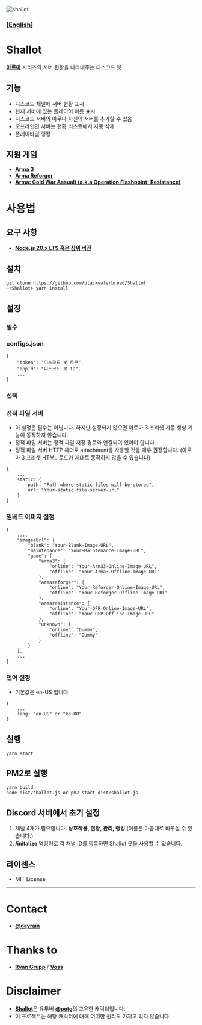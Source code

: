![shallot](https://github.com/blackwaterbread/poro/assets/40688555/7193cd47-7510-4b9f-812c-b0f98d4d66a2)

### [[**English**]](https://github.com/blackwaterbread/Shallot/blob/master/README.md)

# Shallot
[**아르마**](https://en.wikipedia.org/wiki/Arma_(series)) 시리즈의 서버 현황을 나타내주는 디스코드 봇

## 기능
* 디스코드 채널에 서버 현황 표시
* 현재 서버에 있는 플레이어 이름 표시
* 디스코드 서버의 아무나 자신의 서버를 추가할 수 있음
* 오프라인인 서버는 현황 리스트에서 자동 삭제
* 플레이타임 랭킹

## 지원 게임
* [**Arma 3**](https://store.steampowered.com/app/107410/Arma_3/)
* [**Arma Reforger**](https://store.steampowered.com/app/1874880/Arma_Reforger/)
* [**Arma: Cold War Assualt (a.k.a Operation Flashpoint: Resistance)**](https://store.steampowered.com/app/65790/ARMA_Cold_War_Assault/)

# 사용법
## 요구 사항
* [**Node.js 20.x LTS 혹은 상위 버전**](https://nodejs.org)

## 설치
```
git clone https://github.com/blackwaterbread/Shallot
~/Shallot> yarn install
```

## 설정
### 필수
### configs.json
```
{
    "token": "디스코드 봇 토큰",
    "appId": "디스코드 봇 ID",
    ...
}
```

### 선택
### 정적 파일 서버
* 이 설정은 필수는 아닙니다. 하지만 설정되지 않으면 아르마 3 프리셋 자동 생성 기능이 동작하지 않습니다.
* 정적 파일 서버는 정적 파일 저장 경로와 연결되어 있어야 합니다.
* 정적 파일 서버 HTTP 헤더로 attachment를 사용할 것을 매우 권장합니다. (아르마 3 프리셋 HTML 로드가 제대로 동작하지 않을 수 있습니다)
```
{
    ...
    static: {
        path: "Path-where-static-files-will-be-stored",
        url: "Your-static-file-server-url"
    }
}
```

### 임베드 이미지 설정
```
{
    ...,
    "imagesUrl": {
        "blank": "Your-Blank-Image-URL",
        "maintenance": "Your-Maintenance-Image-URL",
        "game": {
            "arma3": {
                "online": "Your-Arma3-Online-Image-URL",
                "offline": "Your-Arma3-Offline-Image-URL"
            },
            "armareforger": {
                "online": "Your-Reforger-Online-Image-URL",
                "offline": "Your-Reforger-Offline-Image-URL"
            },
            "armaresistance": {
                "online": "Your-OFP-Online-Image-URL",
                "offline": "Your-OFP-Offline-Image-URL"
            },
            "unknown": {
                "online": "Dummy",
                "offline": "Dummy"
            }
        }
    },
    ...
}
```

### 언어 설정
* 기본값은 en-US 입니다.
```
{
    ...
    lang: "en-US" or "ko-KR"
}
```

## 실행
```
yarn start
```

## PM2로 실행
```
yarn build
node dist/shallot.js or pm2 start dist/shallot.js
```

## Discord 서버에서 초기 설정
1. 채널 4개가 필요합니다. **상호작용, 현황, 관리, 랭킹** (이름은 마음대로 바꾸실 수 있습니다.)
2. **/initalize** 명령어로 각 채널 ID를 등록하면 Shallot 봇을 사용할 수 있습니다.

## 라이센스
* MIT License

---

# Contact
* [**@dayrain**](https://discord.com/users/119027576692801536)

# Thanks to
* [**Ryan Grupp**](https://code.clearbackblast.com/Theowningone) / [**Voss**](https://code.clearbackblast.com/Theowningone/voss)

# Disclaimer
* [**Shallot**](https://namu.wiki/w/%EC%83%AC%EB%A1%AF(%ED%8C%A5%EC%A5%90%20%EC%8B%9C%EB%A6%AC%EC%A6%88))은 유투버 [**@potg**](https://www.youtube.com/channel/UCw4MwGSaNYbG0cKV02Kq6tw)의 고유한 캐릭터입니다.
* 이 프로젝트는 해당 캐릭터에 대해 어떠한 권리도 가지고 있지 않습니다.